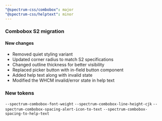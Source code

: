 ```yaml
---
"@spectrum-css/combobox": major
"@spectrum-css/helptext": minor
---
```


### Combobox S2 migration

#### New changes

- Removed quiet styling variant
- Updated corner radius to match S2 specifications
- Changed outline thickness for better visibility
- Replaced picker button with in-field button component
- Added help text along with invalid state
- Modified the WHCM invalid/error state in help text

### New tokens

`--spectrum-combobox-font-weight`
`--spectrum-combobox-line-height-cjk`
`--spectrum-combobox-spacing-alert-icon-to-text`
`--spectrum-combobox-spacing-to-help-text`

